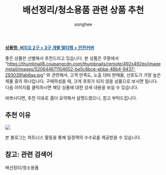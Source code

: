 ﻿---
layout: post
title:  "배선정리/청소용품 관련 상품 추천"
author: songhee
categories: [ PC주변기기 ]
tags: [배선정리/청소용품]
image: https://thumbnail8.coupangcdn.com/thumbnails/remote/492x492ex/image/retail/images/520644671104652-be5c8bce-ebba-48b4-9437-293039fab8aa.jpg 
description: "쿠팡에서 배선정리/청소용품 관련 상품으로 가장 고객 선호도가 높은 제품 중 하나입니다."
---

<a href="https://www.coupang.com/vp/products/26419561?itemId=102292313&src=1139000&spec=10799999&addtag=400&ctag=26419561&lptag=AF9102412&itime=20210910001715&pageType=PRODUCT&pageValue=26419561&wPcid=16134107730200181414469&wRef=partners.coupangcdn.com&wTime=20210910001715&redirect=landing&traceid=V0-201-b657947b35706fef&placementid=&clickBeacon=&campaignid=&contentcategory=&imgsize=&pageid=&deviceid=&token=&contenttype=&subid=&impressionid=&campaigntype=&contentkeyword=&subparam=&isAddedCart="><b>상품명: <font color='#01579B'>써지오 2구 + 3구 개별 멀티탭 + 안전커버</font></b></a>

좋은 상품만 선별해서 추천드리고 있습니다.
본 상품은 쿠팡에서 "https://thumbnail8.coupangcdn.com/thumbnails/remote/492x492ex/image/retail/images/520644671104652-be5c8bce-ebba-48b4-9437-293039fab8aa.jpg" 와 관련해서, 고객 만족도, 노출 대비 판매율, 선호도가 가장 높은 제품 중의 하나입니다.
구매하셨을 때, 크게 후회가 되지 않을 상품으로 보시면 됩니다. 
다음 이미지를 클릭하시면 해당 상품에 대한 상세 내용을 보실 수 있습니다.

바쁘시다면, 추천 이유로 좀더 요약해서 설명드렸으니, 참고 부탁드립니다.

## 추천 이유 

<a href="https://www.coupang.com/vp/products/26419561?itemId=102292313&src=1139000&spec=10799999&addtag=400&ctag=26419561&lptag=AF9102412&itime=20210910001715&pageType=PRODUCT&pageValue=26419561&wPcid=16134107730200181414469&wRef=partners.coupangcdn.com&wTime=20210910001715&redirect=landing&traceid=V0-201-b657947b35706fef&placementid=&clickBeacon=&campaignid=&contentcategory=&imgsize=&pageid=&deviceid=&token=&contenttype=&subid=&impressionid=&campaigntype=&contentkeyword=&subparam=&isAddedCart="><img src="https://thumbnail8.coupangcdn.com/thumbnails/remote/492x492ex/image/retail/images/520644671104652-be5c8bce-ebba-48b4-9437-293039fab8aa.jpg"></a> 

본 블로그는 파트너스 활동을 통해 일정액의 수수료를 제공받을 수 있습니다.

## 참고: 관련 검색어    
배선정리/청소용품